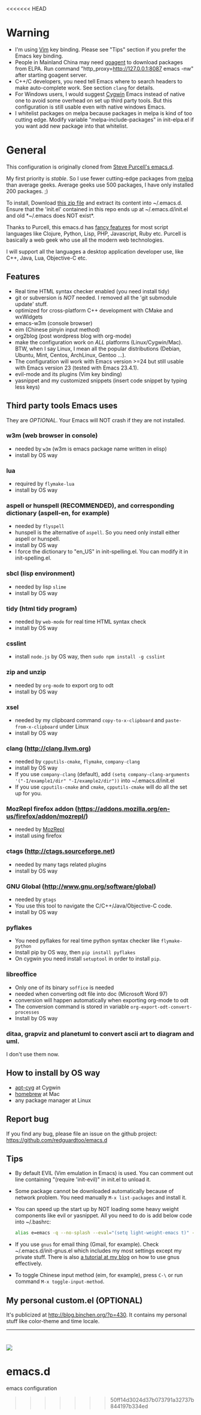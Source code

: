 <<<<<<< HEAD
# Warning
* I'm using [Vim](http://www.vim.org) key binding. Please see "Tips" section if you prefer the Emacs key binding.
* People in Mainland China may need [goagent](http://code.google.com/p/goagent/) to download packages from ELPA. Run command "http_proxy=http://127.0.0.1:8087 emacs -nw" after starting goagent server.
* C++/C developers, you need tell Emacs where to search headers to make auto-complete work. See section `clang` for details.
* For Windows users, I would suggest [Cygwin](http://www.cygwin.com/) Emacs instead of native one to avoid some overhead on set up third party tools. But this configuration is still usable even with native windows Emacs.
* I whitelist packages on melpa because packages in melpa is kind of too cutting edge. Modify variable "melpa-include-packages" in init-elpa.el if you want add new package into that whitelist.

# General

This configuration is originally cloned from [Steve Purcell's emacs.d](http://github.com/purcell/emacs.d).

My first priority is *stable*. So I use fewer cutting-edge packages from [melpa](http://melpa.milkbox.net) than average geeks. Average geeks use 500 packages, I have only installed 200 packages. ;)

To install, Download [this zip file](https://github.com/redguardtoo/emacs.d/archive/master.zip) and extract its content into ~/.emacs.d. Ensure that the 'init.el' contained in this repo ends up at ~/.emacs.d/init.el and old *~/.emacs does NOT exist*.

Thanks to Purcell, this emacs.d has [fancy features](http://github.com/purcell/emacs.d) for most script languages like Clojure, Python, Lisp, PHP, Javascript, Ruby etc. Purcell is basically a web geek who use all the modern web technologies.

I will support all the languages a desktop application developer use, like C++, Java, Lua, Objective-C etc.

## Features

* Real time HTML syntax checker enabled (you need install tidy)
* git or subversion is *NOT* needed. I removed all the 'git submodule update' stuff.
* optimized for cross-platform C++ development with CMake and wxWidgets
* emacs-w3m (console browser)
* eim (Chinese pinyin input method)
* org2blog (post wordpress blog with org-mode)
* make the configuration work on *ALL* platforms (Linux/Cygwin/Mac). BTW, when I say Linux, I mean all the popular distributions (Debian, Ubuntu, Mint, Centos, ArchLinux, Gentoo ...).
* The configuration will work with Emacs version >=24 but still usable with Emacs version 23 (tested with Emacs 23.4.1).
* evil-mode and its plugins (Vim key binding)
* yasnippet and my customized snippets (insert code snippet by typing less keys)

## Third party tools Emacs uses

They are *OPTIONAL*. Your Emacs will NOT crash if they are not installed.

### w3m (web browser in console) 
* needed by `w3m` (w3m is emacs package name written in elisp)
* install by OS way

### lua
* required by `flymake-lua`
* install by OS way

### aspell or hunspell (RECOMMENDED), and corresponding dictionary (aspell-en, for example)
* needed by `flyspell`
* hunspell is the alternative of `aspell`. So you need only install either aspell or hunspell.
* install by OS way
* I force the dictionary to "en_US" in init-spelling.el. You can modify it in init-spelling.el.

### sbcl (lisp environment)
* needed by lisp `slime`
* install by OS way

### tidy (html tidy program)
* needed by `web-mode` for real time HTML syntax check
* install by OS way

### csslint
* install `node.js` by OS way, then `sudo npm install -g csslint`

### zip and unzip
* needed by `org-mode` to export org to odt
* install by OS way

### xsel
* needed by my clipboard command `copy-to-x-clipboard` and `paste-from-x-clipboard` under Linux
* install by OS way

### clang (http://clang.llvm.org)
* needed by `cpputils-cmake`, `flymake`, `company-clang`
* install by OS way
* If you use `company-clang` (default), add `(setq company-clang-arguments '("-I/example1/dir" "-I/example2/dir"))` into ~/.emacs.d/init.el
* If you use `cpputils-cmake` and `cmake`, `cpputils-cmake` will do all the set up for you.

### MozRepl firefox addon (https://addons.mozilla.org/en-us/firefox/addon/mozrepl/)
* needed by [MozRepl](http://www.emacswiki.org/emacs/MozRepl)
* install using firefox

### ctags (http://ctags.sourceforge.net)
* needed by many tags related plugins
* install by OS way

### GNU Global (http://www.gnu.org/software/global)
* needed by `gtags`
* You use this tool to navigate the C/C++/Java/Objective-C code.
* install by OS way

### pyflakes
* You need pyflakes for real time python syntax checker like `flymake-python`
* Install pip by OS way, then `pip install pyflakes`
* On cygwin you need install `setuptool` in order to install `pip`.

### libreoffice
* Only one of its binary `soffice` is needed
* needed when converting odt file into doc (Microsoft Word 97)
* conversion will happen automatically when exporting org-mode to odt
* The conversion command is stored in variable `org-export-odt-convert-processes`
* Install by OS way

### ditaa, grapviz and planetuml to convert ascii art to diagram and uml.
I don't use them now.

## How to install by OS way
* [apt-cyg](https://github.com/cfg/apt-cyg) at Cygwin
* [homebrew](https://github.com/mxcl/homebrew) at Mac
* any package manager at Linux

## Report bug
If you find any bug, please file an issue on the github project:
https://github.com/redguardtoo/emacs.d

## Tips
* By default EVIL (Vim emulation in Emacs) is used. You can comment out line containing "(require 'init-evil)" in init.el to unload it.

* Some package cannot be downloaded automatically because of network problem.
You need manually `M-x list-packages` and install it.

* You can speed up the start up by NOT loading some heavy weight components like evil or yasnippet. All you need to do is add below code into ~/.bashrc:
  ```sh
  alias e=emacs -q --no-splash --eval="(setq light-weight-emacs t)" -l "$HOME/.emacs.d/init.el"
  ```
* If you use `gnus` for email thing (Gmail, for example). Check ~/.emacs.d/init-gnus.el which includes my most settings except my private stuff. There is also [a tutorial at my blog](http://blog.binchen.org/?p=403) on how to use gnus effectively.

* To toggle Chinese input method (eim, for example), press `C-\` or run command `M-x toggle-input-method`.

## My personal custom.el (OPTIONAL)
It's publicized at http://blog.binchen.org/?p=430. It contains my personal stuff like color-theme and time locale.

<hr>

[![](http://www.linkedin.com/img/webpromo/btn_liprofile_blue_80x15.png)](http://www.linkedin.com/profile/view?id=31199295)
=======
emacs.d
=======

emacs configuration
>>>>>>> 50ff14d3024d37b073791a32737b844197b334ed
